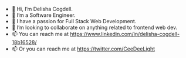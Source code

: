 - 👋 Hi, I’m Delisha Cogdell.
- 👀 I’m a Software Engineer.
- 🌱 I have a passion for Full Stack Web Development.
- 💞️ I’m looking to collaborate on anything related to frontend web dev.
- 📫 You can reach me at https://www.linkedin.com/in/delisha-cogdell-18b16528/
- 📫 Or you can reach me at https://twitter.com/CeeDeeLight

<!---
CeeDeeLight/CeeDeeLight is a ✨ special ✨ repository because its `README.md` (this file) appears on your GitHub profile.
You can click the Preview link to take a look at your changes.
--->
